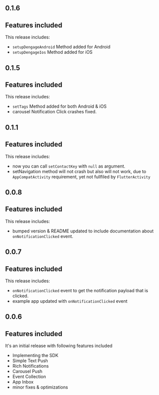 ## 0.1.6
Features included
- 
This release includes:
* `setupDengageAndroid` Method added for Android
* `setupDengageIos` Method added for iOS

## 0.1.5
Features included
- 
 This release includes:
 * `setTags` Method added for both Android & iOS
 * carousel Notification Click crashes fixed.

## 0.1.1
Features included
- 
 This release includes:
 * now you can call `setContactKey` with `null` as argument.
 * setNavigation method will not crash but also will not work, due to `AppCompatActivity` requirement, yet not fullfiled by `FlutterActivity`

## 0.0.8

Features included
- 
 This release includes:
 * bumped version & README updated to include documentation about
 `onNotificationClicked` event.
 
## 0.0.7

Features included
- 
 This release includes:
 * `onNotificationClicked` event to get the notification payload that is clicked.
 * example app updated with `onNotificationClicked` event
 
## 0.0.6

Features included
- 
 It's an initial release with following features included
 * Implementing the SDK
 * Simple Text Push
 * Rich Notifications
 * Carousel Push
 * Event Collection
 * App Inbox
 * minor fixes & optimizations
 
